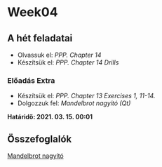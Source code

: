 # Week04

## A hét feladatai

* Olvassuk el: *PPP. Chapter 14*
* Készítsük el: *PPP. Chapter 14 Drills*

### Előadás Extra

* Készítsük el: *PPP. Chapter 13 Exercises 1, 11-14.*
* Dolgozzuk fel: *Mandelbrot nagyító (Qt)*

**Határidő: 2021. 03. 15. 00:01**

## Összefoglalók

[Mandelbrot nagyító](./mandel.md)

<!--## [Keddi csoport source](../etc/week03/kedd.cpp)  -->

<!-- ## [Szerdai csoport source](../etc/week03/szerda.cpp) -->
